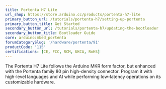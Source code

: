 ```yaml
---
title: Portenta H7 Lite
url_shop: https://store.arduino.cc/products/portenta-h7-lite
primary_button_url: /tutorials/portenta-h7/setting-up-portenta
primary_button_title: Get Started
secondary_button_url: /tutorials/portenta-h7/updating-the-bootloader
secondary_button_title: Bootloader Guide
core: arduino:mbed_portenta
forumCategorySlug: '/hardware/portenta/91'
productCode: '115'
certifications: [CE, FCC, RCM, UKCA, RoHS]
---
```


The Portenta H7 Lite follows the Arduino MKR form factor, but enhanced with the Portenta family 80 pin high-density connector. Program it with high-level languages and AI while performing low-latency operations on its customizable hardware.